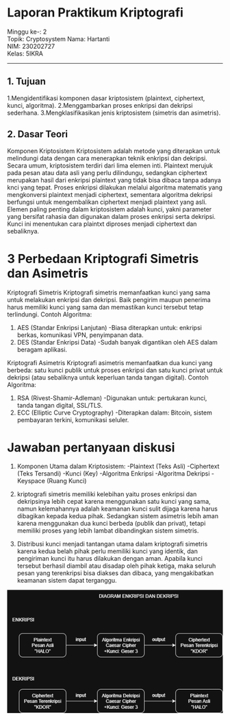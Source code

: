 # Laporan Praktikum Kriptografi
Minggu ke-: 2  
Topik: Cryptosystem 
Nama: Hartanti  
NIM: 230202727  
Kelas: 5IKRA  

---

## 1. Tujuan
1.Mengidentifikasi komponen dasar kriptosistem (plaintext, ciphertext, kunci, algoritma).
2.Menggambarkan proses enkripsi dan dekripsi sederhana.
3.Mengklasifikasikan jenis kriptosistem (simetris dan asimetris).

## 2. Dasar Teori
Komponen Kriptosistem
Kriptosistem adalah metode yang diterapkan untuk melindungi data dengan cara menerapkan teknik enkripsi dan dekripsi. Secara umum, kriptosistem terdiri dari lima elemen inti. Plaintext merujuk pada pesan atau data asli yang perlu dilindungu, sedangkan ciphertext merupakan hasil dari enkripsi plaintext yang tidak bisa dibaca tanpa adanya knci yang tepat. Proses enkripsi dilakukan melalui algoritma matematis yang mengkonversi plaintext menjadi ciphertext, sementara algoritma dekripsi berfungsi untuk mengembalikan ciphertext menjadi plaintext yang asli. Elemen paling penting dalam kriptosistem adalah kunci, yakni parameter yang bersifat rahasia dan digunakan dalam proses enkripsi serta dekripsi. Kunci ini menentukan cara plaintxt diproses menjadi ciphertext dan sebaliknya.
# 3 Perbedaan Kriptografi Simetris dan Asimetris
Kriptografi Simetris 
Kriptografi simetris memanfaatkan kunci yang sama untuk melakukan enkripsi dan dekripsi. Baik pengirim maupun penerima harus memiliki kunci yang sama dan memastikan kunci tersebut tetap terlindungi.
Contoh Algoritma:
1. AES (Standar Enkripsi Lanjutan)
-Biasa diterapkan untuk: enkripsi berkas, komunikasi VPN, penyimpanan data.
2. DES (Standar Enkripsi Data)
-Sudah banyak digantikan oleh AES dalam beragam aplikasi.

Kriptografi Asimetris
Kriptografi asimetris memanfaatkan dua kunci yang berbeda: satu kunci publik untuk proses enkripsi dan satu kunci privat untuk dekripsi (atau sebaliknya untuk keperluan tanda tangan digital).
Contoh Algoritma:
1. RSA (Rivest-Shamir-Adleman)
-Digunakan untuk: pertukaran kunci, tanda tangan digital, SSL/TLS.
2. ECC (Elliptic Curve Cryptography)
-Diterapkan dalam: Bitcoin, sistem pembayaran terkini, komunikasi seluler.

# Jawaban pertanyaan diskusi
1. Komponen Utama dalam Kriptosistem:
-Plaintext (Teks Asli)
-Ciphertext (Teks Tersandi)
-Kunci (Key)
-Algoritma Enkripsi
-Algoritma Dekripsi
-Keyspace (Ruang Kunci)

2. kriptografi simetris memiliki kelebihan yaitu proses enkripsi dan dekripsinya lebih cepat karena menggunakan satu kunci yang sama, namun kelemahannya adalah keamanan kunci sulit dijaga karena harus dibagikan kepada kedua pihak. Sedangkan sistem asimetris lebih aman karena menggunakan dua kunci berbeda (publik dan privat), tetapi memiliki proses yang lebih lambat dibandingkan sistem simetris.

3. Distribusi kunci menjadi tantangan utama dalam kriptografi simetris karena kedua belah pihak perlu memiliki kunci yang identik, dan pengiriman kunci itu harus dilakukan dengan aman. Apabila kunci tersebut berhasil diambil atau disadap oleh pihak ketiga, maka seluruh pesan yang terenkripsi bisa diakses dan dibaca, yang mengakibatkan keamanan sistem dapat terganggu.
   
![Diagram Kriptosistem](screenshots/diagram_kriptosistem.png)
